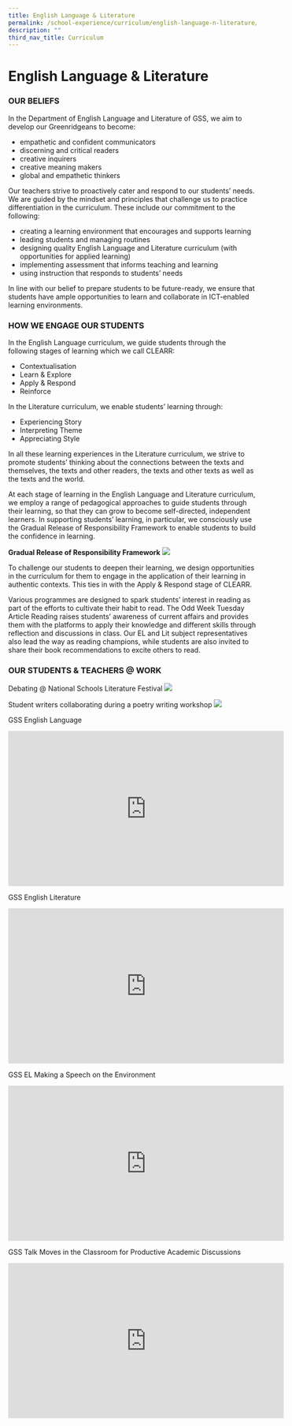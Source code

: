 ```yaml
---
title: English Language & Literature
permalink: /school-experience/curriculum/english-language-n-literature/
description: ""
third_nav_title: Curriculum
---
```

# **English Language & Literature**

### OUR BELIEFS

In the Department of English Language and Literature of GSS, we aim to develop our Greenridgeans to become:

*   empathetic and confident communicators
*   discerning and critical readers
*   creative inquirers
*   creative meaning makers
*   global and empathetic thinkers

Our teachers strive to proactively cater and respond to our students’ needs. We are guided by the mindset and principles that challenge us to practice differentiation in the curriculum. These include our commitment to the following:

*   creating a learning environment that encourages and supports learning
*   leading students and managing routines
*   designing quality English Language and Literature curriculum (with opportunities for applied learning)
*   implementing assessment that informs teaching and learning
*   using instruction that responds to students’ needs

In line with our belief to prepare students to be future-ready, we ensure that students have ample opportunities to learn and collaborate in ICT-enabled learning environments.

### HOW WE ENGAGE OUR STUDENTS

In the English Language curriculum, we guide students through the following stages of learning which we call CLEARR:

*   Contextualisation
*   Learn & Explore
*   Apply & Respond 
*   Reinforce

In the Literature curriculum, we enable students’ learning through:

*   Experiencing Story  
*   Interpreting Theme   
*   Appreciating Style

In all these learning experiences in the Literature curriculum, we strive to promote students’ thinking about the connections between the texts and themselves, the texts and other readers, the texts and other texts as well as the texts and the world. 

At each stage of learning in the English Language and Literature curriculum, we employ a range of pedagogical approaches to guide students through their learning, so that they can grow to become self-directed, independent learners. In supporting students’ learning, in particular, we consciously use the Gradual Release of Responsibility Framework to enable students to build the confidence in learning.

**Gradual Release of Responsibility Framework**
![](/images/EL5.png)

To challenge our students to deepen their learning, we design opportunities in the curriculum for them to engage in the application of their learning in authentic contexts. This ties in with the Apply & Respond stage of CLEARR.

Various programmes are designed to spark students’ interest in reading as part of the efforts to cultivate their habit to read. The Odd Week Tuesday Article Reading raises students’ awareness of current affairs and provides them with the platforms to apply their knowledge and different skills through reflection and discussions in class. Our EL and Lit subject representatives also lead the way as reading champions, while students are also invited to share their book recommendations to excite others to read.

### OUR STUDENTS & TEACHERS @ WORK

Debating @ National Schools Literature Festival
![](/images/EL6.jpg)

Student writers collaborating during a poetry writing workshop
![](/images/EL1-1.jpg)

GSS English Language
<iframe width="560" height="315" src="https://www.youtube.com/embed/vFmxgaYby_Y?start=3" title="YouTube video player" frameborder="0" allow="accelerometer; autoplay; clipboard-write; encrypted-media; gyroscope; picture-in-picture" allowfullscreen></iframe>


GSS English Literature
<iframe width="560" height="315" src="https://www.youtube.com/embed/WuWCbIjpYVY?start=3" title="YouTube video player" frameborder="0" allow="accelerometer; autoplay; clipboard-write; encrypted-media; gyroscope; picture-in-picture" allowfullscreen></iframe>

GSS EL Making a Speech on the Environment
<iframe width="560" height="315" src="https://www.youtube.com/embed/-zZojsATB-A?start=4" title="YouTube video player" frameborder="0" allow="accelerometer; autoplay; clipboard-write; encrypted-media; gyroscope; picture-in-picture" allowfullscreen></iframe>

GSS Talk Moves in the Classroom for Productive Academic Discussions
<iframe width="560" height="315" src="https://www.youtube.com/embed/AHvWGebSNpo?start=156" title="YouTube video player" frameborder="0" allow="accelerometer; autoplay; clipboard-write; encrypted-media; gyroscope; picture-in-picture" allowfullscreen></iframe>